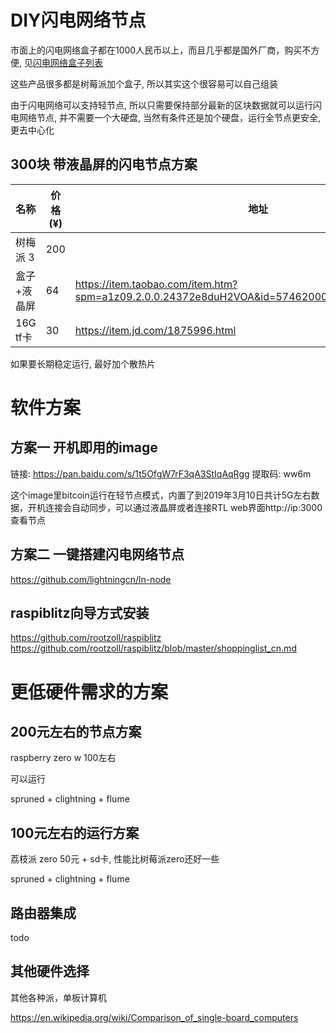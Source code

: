 # DIY闪电网络节点

市面上的闪电网络盒子都在1000人民币以上，而且几乎都是国外厂商，购买不方便, 见[闪电网络盒子列表](https://docs.lightningcn.com/hardware)

这些产品很多都是树莓派加个盒子, 所以其实这个很容易可以自己组装

由于闪电网络可以支持轻节点,  所以只需要保持部分最新的区块数据就可以运行闪电网络节点,
并不需要一个大硬盘, 当然有条件还是加个硬盘，运行全节点更安全, 更去中心化

## 300块 带液晶屏的闪电节点方案

名称       |     价格 (¥)  |  地址
------     |   ------ | ---------
树梅派 3   |       200      |
盒子+液晶屏   |      64      | https://item.taobao.com/item.htm?spm=a1z09.2.0.0.24372e8duH2VOA&id=574620008311&_u=8b4sbm9cb0
16G tf卡   |      30      | https://item.jd.com/1875996.html

如果要长期稳定运行, 最好加个散热片

# 软件方案


## 方案一  开机即用的image

链接: https://pan.baidu.com/s/1t5OfgW7rF3qA3StIqAqRgg 提取码: ww6m 

这个image里bitcoin运行在轻节点模式，内置了到2019年3月10日共计5G左右数据，开机连接会自动同步，可以通过液晶屏或者连接RTL web界面http://ip:3000 查看节点

## 方案二 一键搭建闪电网络节点
  
  https://github.com/lightningcn/ln-node

## raspiblitz向导方式安装

  https://github.com/rootzoll/raspiblitz
  https://github.com/rootzoll/raspiblitz/blob/master/shoppinglist_cn.md


#  更低硬件需求的方案

## 200元左右的节点方案

raspberry zero w 100左右

可以运行

spruned + clightning + flume 

## 100元左右的运行方案

荔枝派 zero 50元 + sd卡, 性能比树莓派zero还好一些

spruned + clightning + flume 

## 路由器集成

todo

## 其他硬件选择

其他各种派，单板计算机

https://en.wikipedia.org/wiki/Comparison_of_single-board_computers



